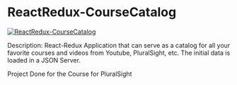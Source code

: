 # ReactRedux-CourseCatalog

[![ReactRedux-CourseCatalog](https://img.youtube.com/vi/IFZeo3VQNLQ/0.jpg)](https://youtu.be/IFZeo3VQNLQ)


Description:
React-Redux Application that can serve as a catalog for all your favorite courses and videos from Youtube, PluralSight, etc.  The initial data is loaded in a JSON Server.

Project Done for the Course for PluralSight
